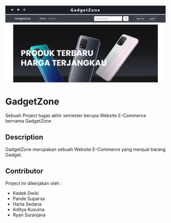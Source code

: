 ![Screenshot](image/ssweb.png)

# GadgetZone
Sebuah Project tugas akhir semester berupa Website E-Commerce bernama GadgetZone

## Description
GadgetZone merupakan sebuah Website E-Commerce yang menjual barang Gadget.

## Contributor

Project ini dikerjakan oleh :

- Kadek Dwiki 
- Pande Suparsa 
- Harta Sedana 
- Aditya Kusuma 
- Ryan Suranjana 
